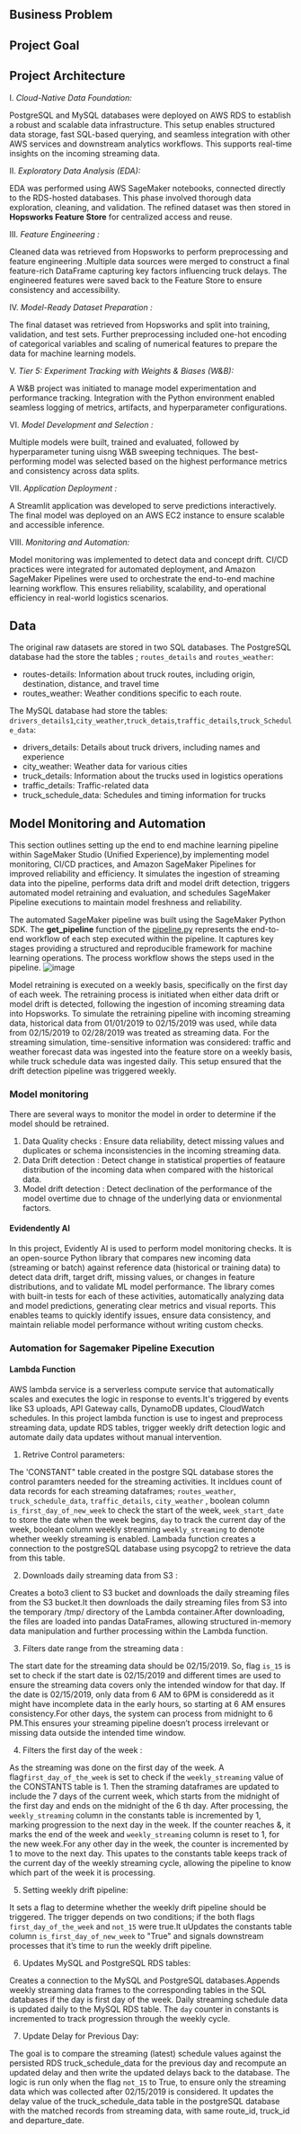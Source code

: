 ## Business Problem 

## Project Goal

## Project Architecture 

 I.  *Cloud-Native Data Foundation:*

  PostgreSQL and MySQL databases were deployed on AWS RDS to establish a robust and scalable data infrastructure. This setup enables structured data storage, fast SQL-based querying, and seamless integration with other AWS services and downstream analytics workflows. This supports real-time insights on the incoming streaming data.

 II. *Exploratory Data Analysis (EDA):*

  EDA was performed using AWS SageMaker notebooks, connected directly to the RDS-hosted databases. This phase involved thorough data exploration, cleaning, and validation. The refined dataset was then stored in **Hopsworks Feature Store** for centralized access and reuse.

 III. *Feature Engineering :*
  
  Cleaned data was retrieved from Hopsworks to perform preprocessing and feature engineering .Multiple data sources were merged to construct a final feature-rich DataFrame capturing key factors influencing truck delays. The engineered features were saved back to the Feature Store to ensure consistency and accessibility.

 IV. *Model-Ready Dataset Preparation :*

  The final dataset was retrieved from Hopsworks and split into training, validation, and test sets. Further preprocessing included one-hot encoding of categorical variables and scaling of numerical features to prepare the data for machine learning models.

V. *Tier 5: Experiment Tracking with Weights & Biases (W&B):*

  A W&B project was initiated to manage model experimentation and performance tracking. Integration with the Python environment enabled seamless logging of metrics, artifacts, and hyperparameter configurations.

VI.  *Model Development and Selection :*

  Multiple models were built, trained and evaluated, followed by hyperparameter tuning uisng W&B sweeping techniques. The best-performing model was selected based on the highest performance metrics and consistency across data splits.

VII. *Application Deployment :*
   
  A Streamlit application was developed to serve predictions interactively. The final model was deployed on an AWS EC2 instance to ensure scalable and accessible inference.

VIII. *Monitoring and Automation:*

  Model monitoring was implemented to detect data and concept drift. CI/CD practices were integrated for automated deployment, and Amazon SageMaker Pipelines were used to orchestrate the end-to-end machine learning workflow. This ensures reliability, scalability, and operational efficiency in real-world logistics scenarios.


## Data
The original raw datasets are stored in two SQL databases. 
The PostgreSQL database had the store the tables ; `routes_details` and `routes_weather`:  

   -  routes-details: Information about truck routes, including origin, destination, distance, and travel time
   -  routes_weather: Weather conditions specific to each route.

The MySQL database had store the tables: `drivers_details1`,`city_weather`,`truck_detais`,`traffic_details`,`truck_Schedule_data`:
   -  drivers_details: Details about truck drivers, including names and experience
   -  city_weather: Weather data for various cities
   -  truck_details: Information about the trucks used in logistics operations
   -  traffic_details: Traffic-related data
   -  truck_schedule_data: Schedules and timing information for trucks



## Model Monitoring and Automation 

This section outlines setting up the end to end machine learning pipeline within SageMaker Studio (Unified Experience),by implementing model monitoring, CI/CD practices, and Amazon SageMaker Pipelines for improved reliability and efficiency. It simulates the ingestion of streaming data into the pipeline, performs data drift and model drift detection, triggers automated model retraining and evaluation, and schedules SageMaker Pipeline executions to maintain model freshness and reliability. 

The automated SageMaker pipeline was built using the SageMaker Python SDK. The **get_pipeline** function of the [pipeline.py](Pipeline/Sagemaker_Pipeline/pipeline.py) represents the end-to-end workflow of each step executed within the pipeline. It captures key stages providing a structured and reproducible framework for machine learning operations. The process workflow shows the steps used in the pipeline.
![image](Pipeline/pipeline-structure.png)

Model retraining is executed on a weekly basis, specifically on the first day of each week. The retraining process is initiated when either data drift or model drift is detected, following the ingestion of incoming streaming data into Hopsworks. To simulate the retraining pipeline with incoming streaming data, historical data from 01/01/2019 to 02/15/2019 was used, while data from 02/15/2019 to 02/28/2019 was treated as streaming data. For the streaming simulation, time-sensitive information was considered: traffic and weather forecast data was ingested into the feature store on a weekly basis, while truck schedule data was ingested daily. This setup ensured that the drift detection pipeline was triggered weekly.

### Model monitoring 

There are several ways to monitor the model in order to determine if the model should be retrained. 
1. Data Quality checks : Ensure data reliability, detect missing values and duplicates or schema inconsistencies in the incoming streaming data.
2. Data Drift detection : Detect change in  statistical properties of feataure distribution of the incoming data when compared with the historical data.
3. Model drift detection : Detect declination of the performance of the model overtime due to chnage of the underlying data or envionmental factors.

 #### Evidendently AI 
In this project, Evidently AI is used to perform model monitoring checks. It is an open-source Python library that compares new incoming data (streaming or batch) against reference data (historical or training data) to detect data drift, target drift, missing values, or changes in feature distributions, and to validate ML model performance. The library comes with built-in tests for each of these activities, automatically analyzing data and model predictions, generating clear metrics and visual reports. This enables teams to quickly identify issues, ensure data consistency, and maintain reliable model performance without writing custom checks.


### Automation for Sagemaker Pipeline Execution 

#### Lambda Function 

AWS lambda service is a serverless compute service that automatically scales and executes the logic in response to events.It's triggered by events like S3 uploads, API Gateway calls, DynamoDB updates, CloudWatch schedules. In this project lambda function is use to ingest and preprocess streaming data, update RDS tables, trigger weekly drift detection logic and automate daily data updates without manual intervention.

 1. Retrive Control parameters:

The 'CONSTANT" table created in the postgre SQL database stores the control paramters needed for the streaming activities. It incldues  count of data records for each streaming dataframes; `routes_weather`, `truck_schedule_data`, `traffic_details`, `city_weather` , boolean column  `is_first_day_of_new_week`  to check the start of the week, `week_start_date` to store the date when the week begins, `day` to track the current day of the week, boolean column weekly streaming `weekly_streaming`  to denote whether weekly streaming is enabled. 
Lambada function creates a connection to the postgreSQL database using psycopg2 to retrieve the data from this table.


2. Downloads daily streaming data from  S3 :

Creates a boto3 client to S3 bucket and downloads the daily streaming files from the S3 bucket.It then downloads the daily streaming files from S3 into the temporary /tmp/ directory of the Lambda container.After downloading, the files are loaded into pandas DataFrames, allowing structured in-memory data manipulation and further processing within the Lambda function.

3. Filters date range from the streaming data :

The start date for the streaming data should be 02/15/2019. So, flag `is_15` is set to check if the start date is 02/15/2019 and different times are used to ensure the streaming data covers only the intended window for that day. If the date is 02/15/2019, only data from 6 AM to 6PM is consideredd as it might have incomplete data in the early hours, so starting at 6 AM ensures consistency.For other days, the system can process from midnight to 6 PM.This ensures your streaming pipeline doesn’t process irrelevant or missing data outside the intended time window.

4. Filters the first day of the week :

As the streaming was done on the first day of the week. A flag`first_day_of_the_week` is set to check if the `weekly_streaming` value of the CONSTANTS table is 1. Then the straming dataframes are updated to include the 7 days of the current week, which starts from the midnight of the first day and ends on the midnight of the 6 th day. After processing, the `weekly_streaming` column in the constants table is incremented by 1, marking progression to the next day in the week. If the counter reaches &, it marks the end  of the week and `weekly_streaming` column is reset to 1, for the new week.For any other day in the week, the counter is incremented by 1 to move to the next day. This upates to the constants table keeps track of the current day of the weekly streaming cycle, allowing the pipeline to know which part of the week it is processing.


5. Setting weekly drift pipeline: 

It sets a flag to determine whether the weekly drift pipeline should be triggered. The trigger depends on two conditions; if the both flags `first_day_of_the_week` and `not_15`  were true.It uUpdates the constants table column `is_first_day_of_new_week` to "True" and  signals downstream processes that it’s time to run the weekly drift pipeline.

6. Updates MySQL and PostgreSQL RDS tables:

Creates a connection to the MySQL  and PostgreSQL databases.Appends weekly streaming data frames to the corresponding tables in the SQL databases if the day is first day of the week. Daily streaming schedule data is updated daily to the MySQL RDS table. The `day` counter in constants is incremented to track progression through the weekly cycle.

7. Update Delay for Previous Day:

The goal is to compare the streaming (latest) schedule values against the persisted RDS truck_schedule_data for the previous day and recompute an updated delay and then write the updated delays back to the database. The logic is run only when the flag `not_15` to True, to ensure only the streaming data which was collected after 02/15/2019 is considered. It updates the delay value of the truck_schedule_data table in the postgreSQL database with the matched records from streaming data, with same route_id, truck_id and departure_date.









